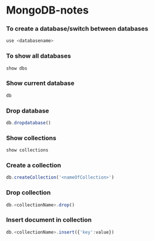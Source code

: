 # MongoDB-notes
### To create a database/switch between databases
```javascript
use <databasename>
```

### To show all databases
```javascript
show dbs
```

### Show current database
```javascript
db
```

### Drop database
```javascript
db.dropdatabase()
```

### Show collections
```javascript
show collections
```

### Create a collection
```javascript
db.createCollection('<nameOfCollection>')
```

### Drop collection
```javascript
db.<collectionName>.drop()
```

### Insert document in collection
```javascript
db.<collectionName>.insert({'key':value})
```
